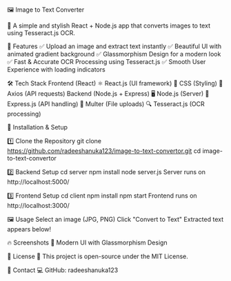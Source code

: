 🖼️ Image to Text Converter

🚀 A simple and stylish React + Node.js app that converts images to text using Tesseract.js OCR.

📌 Features
✅ Upload an image and extract text instantly
✅ Beautiful UI with animated gradient background
✅ Glassmorphism Design for a modern look
✅ Fast & Accurate OCR Processing using Tesseract.js
✅ Smooth User Experience with loading indicators



🛠️ Tech Stack
Frontend (React)
⚛️ React.js (UI framework)
🎨 CSS (Styling)
🔄 Axios (API requests)
Backend (Node.js + Express)
🖥️ Node.js (Server)
🚀 Express.js (API handling)
📄 Multer (File uploads)
🔍 Tesseract.js (OCR processing)

🚀 Installation & Setup

1️⃣ Clone the Repository
git clone https://github.com/radeeshanuka123/image-to-text-convertor.git
cd image-to-text-convertor

2️⃣ Backend Setup
cd server
npm install
node server.js
Server runs on http://localhost:5000/

3️⃣ Frontend Setup
cd client
npm install
npm start
Frontend runs on http://localhost:3000/


🖼️ Usage
Select an image (JPG, PNG)
Click "Convert to Text"
Extracted text appears below!


🔥 Screenshots
📌 Modern UI with Glassmorphism Design


📝 License
📜 This project is open-source under the MIT License.


📌 Contact
💻 GitHub: radeeshanuka123